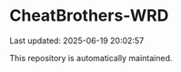 # CheatBrothers-WRD

Last updated: 2025-06-19 20:02:57

This repository is automatically maintained.
